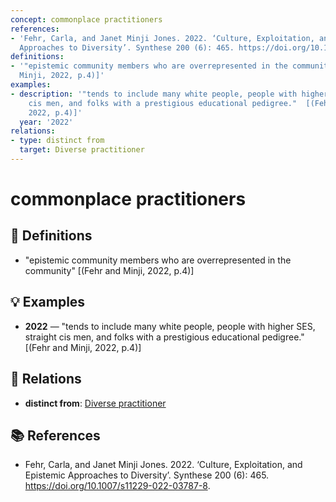 ```yaml
---
concept: commonplace practitioners
references:
- 'Fehr, Carla, and Janet Minji Jones. 2022. ‘Culture, Exploitation, and Epistemic
  Approaches to Diversity’. Synthese 200 (6): 465. https://doi.org/10.1007/s11229-022-03787-8.'
definitions:
- '"epistemic community members who are overrepresented in the community" [(Fehr and
  Minji, 2022, p.4)]'
examples:
- description: '"tends to include many white people, people with higher SES, straight
    cis men, and folks with a prestigious educational pedigree."  [(Fehr and Minji,
    2022, p.4)]'
  year: '2022'
relations:
- type: distinct from
  target: Diverse practitioner
---
```


# commonplace practitioners

## 📖 Definitions

- "epistemic community members who are overrepresented in the community" [(Fehr and Minji, 2022, p.4)]

## 💡 Examples

- **2022** — "tends to include many white people, people with higher SES, straight cis men, and folks with a prestigious educational pedigree."  [(Fehr and Minji, 2022, p.4)]

## 🔗 Relations

- **distinct from**: [Diverse practitioner](./diverse-practitioner.md)

## 📚 References

- Fehr, Carla, and Janet Minji Jones. 2022. ‘Culture, Exploitation, and Epistemic Approaches to Diversity’. Synthese 200 (6): 465. https://doi.org/10.1007/s11229-022-03787-8.
